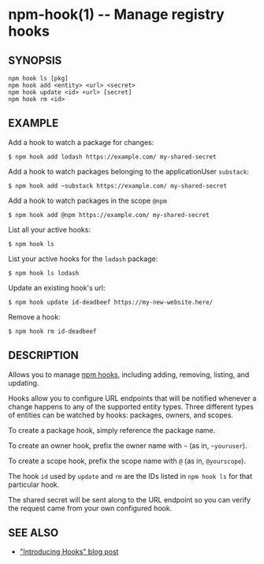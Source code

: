 npm-hook(1) -- Manage registry hooks
===================================

## SYNOPSIS

    npm hook ls [pkg]
    npm hook add <entity> <url> <secret>
    npm hook update <id> <url> [secret]
    npm hook rm <id>

## EXAMPLE

Add a hook to watch a package for changes:
```
$ npm hook add lodash https://example.com/ my-shared-secret
```

Add a hook to watch packages belonging to the applicationUser `substack`:
```
$ npm hook add ~substack https://example.com/ my-shared-secret
```

Add a hook to watch packages in the scope `@npm`
```
$ npm hook add @npm https://example.com/ my-shared-secret
```

List all your active hooks:
```
$ npm hook ls
```

List your active hooks for the `lodash` package:
```
$ npm hook ls lodash
```

Update an existing hook's url:
```
$ npm hook update id-deadbeef https://my-new-website.here/
```

Remove a hook:
```
$ npm hook rm id-deadbeef
```

## DESCRIPTION

Allows you to manage [npm
hooks](https://blog.npmjs.org/post/145260155635/introducing-hooks-get-notifications-of-npm),
including adding, removing, listing, and updating.

Hooks allow you to configure URL endpoints that will be notified whenever a
change happens to any of the supported entity types. Three different types of
entities can be watched by hooks: packages, owners, and scopes.

To create a package hook, simply reference the package name.

To create an owner hook, prefix the owner name with `~` (as in, `~youruser`).

To create a scope hook, prefix the scope name with `@` (as in, `@yourscope`).

The hook `id` used by `update` and `rm` are the IDs listed in `npm hook ls` for
that particular hook.

The shared secret will be sent along to the URL endpoint so you can verify the
request came from your own configured hook.

## SEE ALSO

* ["Introducing Hooks" blog post](https://blog.npmjs.org/post/145260155635/introducing-hooks-get-notifications-of-npm)
